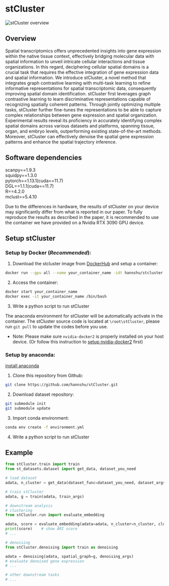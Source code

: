 # stCluster

![stCluster overview](./framework.png) 

## Overview 
Spatial transcriptomics offers unprecedented insights into gene expression within the native tissue context, effectively bridging molecular data with spatial information to unveil intricate cellular interactions and tissue organizations. In this regard, deciphering cellular spatial domains is a crucial task that requires the effective integration of gene expression data and spatial information. We introduce stCluster, a novel method that integrates graph contrastive learning with multi-task learning to refine informative representations for spatial transcriptomic data, consequently improving spatial domain identification. stCluster first leverages graph contrastive learning to learn discriminative representations capable of recognizing spatially coherent patterns. Through jointly optimizing multiple tasks, stCluster further fine-tunes the representations to be able to capture complex relationships between gene expression and spatial organization. Experimental results reveal its proficiency in accurately identifying complex spatial domains across various datasets and platforms, spanning tissue, organ, and embryo levels, outperforming existing state-of-the-art methods. Moreover, stCluster can effectively denoise the spatial gene expression patterns and enhance the spatial trajectory inference. 


## Software dependencies
scanpy==1.9.3  
squidpy==1.3.0  
pytorch==1.13.1(cuda==11.7)   
DGL==1.1.1(cuda==11.7)  
R==4.2.0  
mclust==5.4.10

Due to the differences in hardware, the results of stCluster on your device may significantly differ from what is reported in our paper. To fully reproduce the results as described in the paper, it is recommended to use the container we have provided on a Nvidia RTX 3090 GPU device.

## Setup stCluster
### Setup by Docker (*Recommended*):  
1. Download the stcluster image from [DockerHub](https://hub.docker.com/repository/docker/hannshu/stcluster) and setup a container:
``` bash
docker run --gpu all --name your_container_name -idt hannshu/stcluster:latest
```

2. Access the container:
``` bash
docker start your_container_name
docker exec -it your_container_name /bin/bash
```

3. Write a python script to run stCluster

The anaconda environment for stCluster will be automatically activate in the container. The stCluster source code is located at `\root\stCluster`, please run ```git pull``` to update the codes before you use. 

- Note: Please make sure `nvidia-docker2` is properly installed on your host device. (Or follow this instruction to [setup nvidia-docker2](https://github.com/nvidia/nvidia-docker/wiki/Installation-(version-2.0)) first)

### Setup by anaconda:  
[install anaconda](https://docs.anaconda.com/free/anaconda/install/)

1. Clone this repository from Github:
``` bash
git clone https://github.com/hannshu/stCluster.git
```

2. Download dataset repository:

``` bash
git submodule init
git submodule update
```

3. Import conda environment:  
``` bash
conda env create -f environment.yml
```

4. Write a python script to run stCluster

## Example
``` python
from stCluster.train import train
from st_datasets.dataset import get_data, dataset_you_need

# load dataset 
adata, n_cluster = get_data(dataset_func=dataset_you_need, dataset_args)

# train stCluster
adata, g = train(adata, train_args)

# downstream analysis
# clustering
from stCluster.run import evaluate_embedding

adata, score = evaluate_embedding(adata=adata, n_cluster=n_cluster, cluster_method=['mclust'], cluster_score_method=['ARI'])
print(score)    # show ARI score
# ...

# denoising
from stCluster.denoising import train as denoising

adata = denoising(adata, spatial_graph=g, denoising_args)
# evaluate denoised gene expression
# ...

# other downstream tasks
# ...
```


<!-- ## Citation
If you have found stCluster useful in your work, please consider citing [our article](url):
```

``` -->